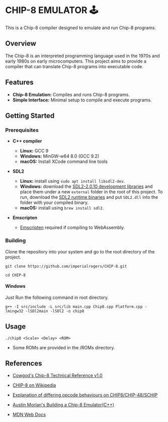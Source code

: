 # CHIP-8 EMULATOR 🕹️

This is a Chip-8 compiler designed to emulate and run Chip-8 programs.

## Overview

The Chip-8 is an interpreted programming language used in the 1970s and early 1980s on early microcomputers. This project aims to provide a compiler that can translate Chip-8 programs into executable code.

## Features

- **Chip-8 Emulation:** Compiles and runs Chip-8 programs.
- **Simple Interface:** Minimal setup to compile and execute programs.

## Getting Started

### Prerequisites


- **C++ compiler**

  - **Linux:** GCC 9
  - **Windows:** MinGW-w64 8.0 (GCC 9.2)
  - **macOS:** Install XCode command line tools

- **SDL2**

  - **Linux:** install using `sudo apt install libsdl2-dev`.
  - **Windows:** download the [SDL2-2.0.10 development libraries](https://www.libsdl.org/download-2.0.php) and place them under a new `external` folder in the root of this project. To run, download the [SDL2 runtime binaries](https://www.libsdl.org/download-2.0.php) and put `SDL2.dll` into the folder with your compiled binary.
  - **macOS:** install using `brew install sdl2`.

- **Emscripten**
  - [Emscripten](https://emscripten.org/docs/getting_started/index.html) required if compiling to WebAssembly.
    
### Building
Clone the repository into your system and go to the root directory of the project.
```console
git clone https://github.com/imperialrogers/CHIP-8.git
```

```console
cd CHIP-8
```

#### Windows
Just Run the following command in root directory.

```console
g++ -I src/include -L src/lib main.cpp Chip8.cpp Platform.cpp -lmingw32 -lSDl2main -lSDl2 -o chip8
```

## Usage

`./chip8 <Scale> <Delay> <ROM>`

- Some ROMs are provided in the /ROMs directory.

## References

- [Cowgod's Chip-8 Technical Reference v1.0](http://devernay.free.fr/hacks/chip8/C8TECH10.HTM)

- [CHIP-8 on Wikipedia](https://en.wikipedia.org/wiki/CHIP-8)

- [Explanation of differing opcode behaviours on CHIP8/CHIP-48/SCHIP](https://www.reddit.com/r/programming/comments/3ca4ry/writing_a_chip8_interpreteremulator_in_c14_10/csuepjm/)

- [Austin Morlan's Building a Chip-8 Emulator(C++)](https://austinmorlan.com/posts/chip8_emulator/#source-code)

- [MDN Web Docs](https://developer.mozilla.org/en-US/docs/WebAssembly/C_to_wasm)
